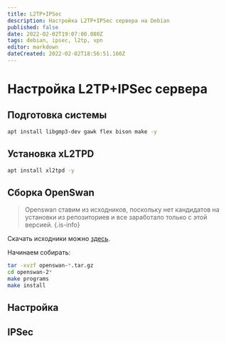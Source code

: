 ```yaml
---
title: L2TP+IPSec
description: Настройка L2TP+IPSec сервера на Debian
published: false
date: 2022-02-02T19:07:00.080Z
tags: debian, ipsec, l2tp, vpn
editor: markdown
dateCreated: 2022-02-02T18:56:51.160Z
---
```


# Настройка L2TP+IPSec сервера
## Подготовка системы
```bash
apt install libgmp3-dev gawk flex bison make -y
```

## Установка xL2TPD
```bash
apt install xl2tpd -y
```

## Сборка OpenSwan
> Openswan ставим из исходников, поскольку нет кандидатов на установки из репозиториев и все заработало только с этой версией.
{.is-info}

Скачать исходники можно [здесь](https://files.delovoyadmin.net/l2tp/openswan-v2.6.52.3.tar.gz).

Начинаем собирать:
```bash
tar -xvzf openswan-*.tar.gz
cd openswan-2*
make programs
make install
```

## Настройка
## IPSec
